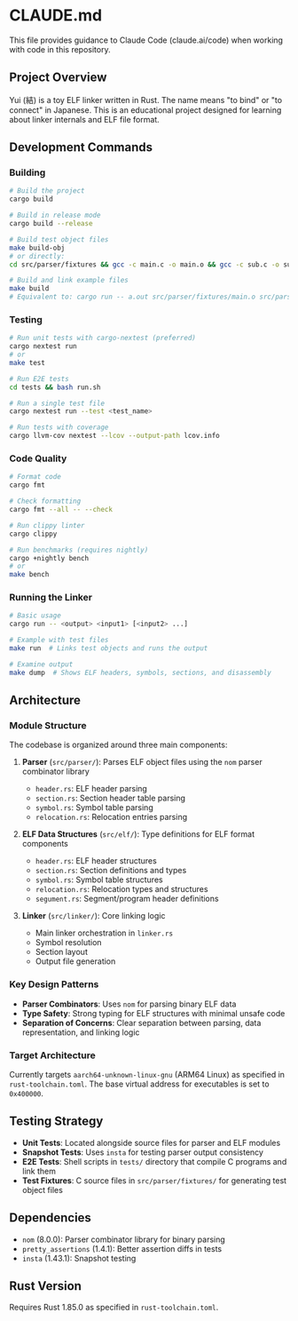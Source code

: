 # CLAUDE.md

This file provides guidance to Claude Code (claude.ai/code) when working with code in this repository.

## Project Overview

Yui (結) is a toy ELF linker written in Rust. The name means "to bind" or "to connect" in Japanese. This is an educational project designed for learning about linker internals and ELF file format.

## Development Commands

### Building
```bash
# Build the project
cargo build

# Build in release mode
cargo build --release

# Build test object files
make build-obj
# or directly:
cd src/parser/fixtures && gcc -c main.c -o main.o && gcc -c sub.c -o sub.o

# Build and link example files
make build
# Equivalent to: cargo run -- a.out src/parser/fixtures/main.o src/parser/fixtures/sub.o
```

### Testing
```bash
# Run unit tests with cargo-nextest (preferred)
cargo nextest run
# or
make test

# Run E2E tests
cd tests && bash run.sh

# Run a single test file
cargo nextest run --test <test_name>

# Run tests with coverage
cargo llvm-cov nextest --lcov --output-path lcov.info
```

### Code Quality
```bash
# Format code
cargo fmt

# Check formatting
cargo fmt --all -- --check

# Run clippy linter
cargo clippy

# Run benchmarks (requires nightly)
cargo +nightly bench
# or
make bench
```

### Running the Linker
```bash
# Basic usage
cargo run -- <output> <input1> [<input2> ...]

# Example with test files
make run  # Links test objects and runs the output

# Examine output
make dump  # Shows ELF headers, symbols, sections, and disassembly
```

## Architecture

### Module Structure

The codebase is organized around three main components:

1. **Parser** (`src/parser/`): Parses ELF object files using the `nom` parser combinator library
   - `header.rs`: ELF header parsing
   - `section.rs`: Section header table parsing
   - `symbol.rs`: Symbol table parsing
   - `relocation.rs`: Relocation entries parsing

2. **ELF Data Structures** (`src/elf/`): Type definitions for ELF format components
   - `header.rs`: ELF header structures
   - `section.rs`: Section definitions and types
   - `symbol.rs`: Symbol table structures
   - `relocation.rs`: Relocation types and structures
   - `segument.rs`: Segment/program header definitions

3. **Linker** (`src/linker/`): Core linking logic
   - Main linker orchestration in `linker.rs`
   - Symbol resolution
   - Section layout
   - Output file generation

### Key Design Patterns

- **Parser Combinators**: Uses `nom` for parsing binary ELF data
- **Type Safety**: Strong typing for ELF structures with minimal unsafe code
- **Separation of Concerns**: Clear separation between parsing, data representation, and linking logic

### Target Architecture

Currently targets `aarch64-unknown-linux-gnu` (ARM64 Linux) as specified in `rust-toolchain.toml`. The base virtual address for executables is set to `0x400000`.

## Testing Strategy

- **Unit Tests**: Located alongside source files for parser and ELF modules
- **Snapshot Tests**: Uses `insta` for testing parser output consistency
- **E2E Tests**: Shell scripts in `tests/` directory that compile C programs and link them
- **Test Fixtures**: C source files in `src/parser/fixtures/` for generating test object files

## Dependencies

- `nom` (8.0.0): Parser combinator library for binary parsing
- `pretty_assertions` (1.4.1): Better assertion diffs in tests
- `insta` (1.43.1): Snapshot testing

## Rust Version

Requires Rust 1.85.0 as specified in `rust-toolchain.toml`.